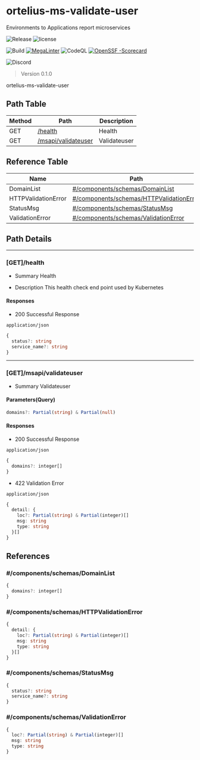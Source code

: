 # ortelius-ms-validate-user
Environments to Applications report microservices

![Release](https://img.shields.io/github/v/release/ortelius/ms-validate-user?sort=semver)
![license](https://img.shields.io/github/license/ortelius/.github)

![Build](https://img.shields.io/github/actions/workflow/status/ortelius/ms-validate-user/build-push-chart.yml)
[![MegaLinter](https://github.com/ortelius/ms-validate-user/workflows/MegaLinter/badge.svg?branch=main)](https://github.com/ortelius/ms-validate-user/actions?query=workflow%3AMegaLinter+branch%3Amain)
![CodeQL](https://github.com/ortelius/ms-validate-user/workflows/CodeQL/badge.svg)
[![OpenSSF
-Scorecard](https://api.securityscorecards.dev/projects/github.com/ortelius/ms-validate-user/badge)](https://api.securityscorecards.dev/projects/github.com/ortelius/ms-validate-user)

![Discord](https://img.shields.io/discord/722468819091849316)

> Version 0.1.0

ortelius-ms-validate-user

## Path Table

| Method | Path | Description |
| --- | --- | --- |
| GET | [/health](#gethealth) | Health |
| GET | [/msapi/validateuser](#getmsapivalidateuser) | Validateuser |

## Reference Table

| Name | Path | Description |
| --- | --- | --- |
| DomainList | [#/components/schemas/DomainList](#componentsschemasdomainlist) |  |
| HTTPValidationError | [#/components/schemas/HTTPValidationError](#componentsschemashttpvalidationerror) |  |
| StatusMsg | [#/components/schemas/StatusMsg](#componentsschemasstatusmsg) |  |
| ValidationError | [#/components/schemas/ValidationError](#componentsschemasvalidationerror) |  |

## Path Details

***

### [GET]/health

- Summary
Health

- Description
This health check end point used by Kubernetes

#### Responses

- 200 Successful Response

`application/json`

```ts
{
  status?: string
  service_name?: string
}
```

***

### [GET]/msapi/validateuser

- Summary
Validateuser

#### Parameters(Query)

```ts
domains?: Partial(string) & Partial(null)
```

#### Responses

- 200 Successful Response

`application/json`

```ts
{
  domains?: integer[]
}
```

- 422 Validation Error

`application/json`

```ts
{
  detail: {
    loc?: Partial(string) & Partial(integer)[]
    msg: string
    type: string
  }[]
}
```

## References

### #/components/schemas/DomainList

```ts
{
  domains?: integer[]
}
```

### #/components/schemas/HTTPValidationError

```ts
{
  detail: {
    loc?: Partial(string) & Partial(integer)[]
    msg: string
    type: string
  }[]
}
```

### #/components/schemas/StatusMsg

```ts
{
  status?: string
  service_name?: string
}
```

### #/components/schemas/ValidationError

```ts
{
  loc?: Partial(string) & Partial(integer)[]
  msg: string
  type: string
}
```
